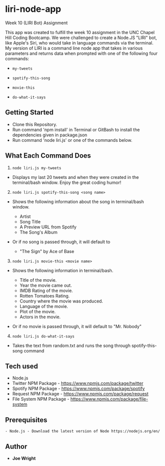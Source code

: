 # liri-node-app
Week 10 (LIRI Bot) Assignment

This app was created to fulfill the week 10 assignment in the UNC Chapel Hill Coding Bootcamp. We were challenged to create a Node.JS "LIRI" bot, like Apple's Siri, who would take in language commands via the terminal.  My version of LIRI is a command line node app that takes in various parameters and returns data when prompted with one of the following four commands:

  * `my-tweets`

  * `spotify-this-song`

  * `movie-this`

  * `do-what-it-says`

## Getting Started

- Clone this Repository.
- Run command 'npm install' in Terminal or GitBash to install the dependencies given in package.json
- Run command 'node liri.js' or one of the commands below.

## What Each Command Does

1. `node liri.js my-tweets`

  * Displays my last 20 tweets and when they were created in the terminal/bash window.  Enjoy the great coding humor!

2. `node liri.js spotify-this-song <song name>`

  * Shows the following information about the song in terminal/bash window.
    * Artist
    * Song Title
    * A Preview URL from Spotify
    * The Song's Album

  * Or if no song is passed through, it will default to
    * "The Sign" by Ace of Base

3. `node liri.js movie-this <movie name>`

  * Shows the following information in terminal/bash.

    * Title of the movie.
    * Year the movie came out.
    * IMDB Rating of the movie.
    * Rotten Tomatoes Rating.
    * Country where the movie was produced.
    * Language of the movie.
    * Plot of the movie.
    * Actors in the movie.

  * Or if no movie is passed through, it will default to "Mr. Nobody"

4. `node liri.js do-what-it-says`

  * Takes the text from random.txt and runs the song through spotify-this-song command

## Tech used
- Node.js
- Twitter NPM Package - https://www.npmjs.com/package/twitter
- Spotify NPM Package - https://www.npmjs.com/package/spotify
- Request NPM Package - https://www.npmjs.com/package/request
- File System NPM Package - https://www.npmjs.com/package/file-system

## Prerequisites
```
- Node.js - Download the latest version of Node https://nodejs.org/en/
```

## Author

* **Joe Wright** 